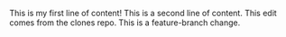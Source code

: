 This is my first line of content!
This is a second line of content.
This edit comes from the clones repo.
This is a feature-branch change.
